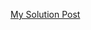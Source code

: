 [My Solution Post](https://leetcode.com/problems/minimum-number-of-operations-to-make-array-empty/solutions/4506398/simple-c-hashmap)

